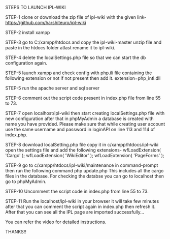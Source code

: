STEPS TO LAUNCH IPL-WIKI

STEP-1
clone or download the zip file of ipl-wiki with the given link-https://github.com/harshiteuro/ipl-wiki

STEP-2
install xampp

STEP-3
go to C:/xampp/htdocs and copy the ipl-wiki-master unzip file and paste in the htdocs folder atlast rename it to ipl-wiki.

STEP-4
delete the localSettings.php file so that we can start the db configuration again.

STEP-5
launch xampp and check config with php.ili file containing the following extension or not if not present then add it.
extension=php_intl.dll

STEP-5
run the apache server and sql server

STEP-6
comment out the script code present in index.php file from line 55 to 73.

STEP-7
open localhost/ipl-wiki then start creating localSettings.php file with new configuration after that in phpMyAdmin a database is created with name you have provided. Please make sure that while creating user account use the same username and password in loginAPI on line 113 and 114 of index.php.

STEP-8
download localSetting.php file copy it in c/xampp/htdocs/ipl-wiki open the settings file and add the following extensions-
wfLoadExtension( 'Cargo' );
wfLoadExtension( 'WikiEditor' );
wfLoadExtension( 'PageForms' );

STEP-9
go to c/xampp/htdocs/ipl-wiki/maintenance in command-prompt then run the following command 
php update.php
This includes all the cargo files in the database.
For checking the databse you can go to localhost then go to phpMyAdmin.

STEP-10
Uncomment the script code in index.php from line 55 to 73.

STEP-11
Run the localhost/ipl-wiki in your browser it will take few minutes after that you can comment the script again in index.php then refresh it.
After that you can see all the IPL page are imported successfully...

You can refer the video for detailed instructions.

THANKS!!
